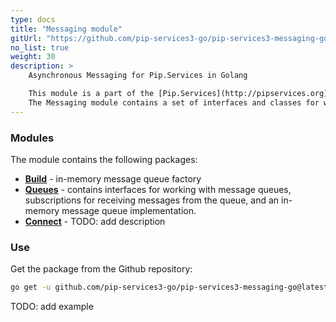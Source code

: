 ```yaml
---
type: docs
title: "Messaging module"
gitUrl: "https://github.com/pip-services3-go/pip-services3-messaging-go"
no_list: true
weight: 30
description: > 
    Asynchronous Messaging for Pip.Services in Golang  

    This module is a part of the [Pip.Services](http://pipservices.org) polyglot microservices toolkit.
    The Messaging module contains a set of interfaces and classes for working with message queues, as well as an in-memory message queue implementation. 
---
```


### Modules

The module contains the following packages:

- [**Build**](build) - in-memory message queue factory
- [**Queues**](queues) - contains interfaces for working with message queues, subscriptions for receiving messages from the queue, and an in-memory message queue implementation.
- [**Connect**](connect) - TODO: add description

### Use

Get the package from the Github repository:
```bash
go get -u github.com/pip-services3-go/pip-services3-messaging-go@latest
```

TODO: add example

